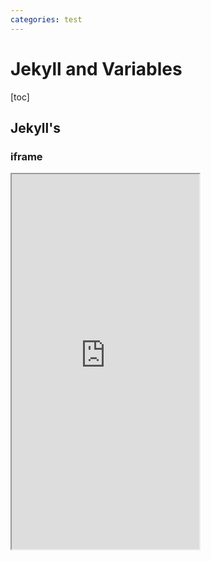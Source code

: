 ```yaml
---
categories: test
---
```


# Jekyll and Variables

[toc]

## Jekyll's

### iframe

<iframe height="600" src="https://jekyllrb.com/docs/variables/"/>

### Text

Global Variables:

- site
- page
- layout
- theme
- content
- paginator

`site` Variables:

- time
- pages
- posts
- related_posts
- static_files
- html_pages
- html_files
- collections
- data
- documents
- categories.CATEGORY
- tags.TAG
- url
- [CONFIGURATION_DATA]

`page` Variables:

- content
- title
- excerpt
- url
- date
- id
- categories
- collections
- tags
- dir
- name
- path
- next
- previous

`theme` Variables:

- root
- authors
- description
- version
- dependencies
- metadata

`paginator` Varibles:

- page
- per_page
- posts
- total_posts
- total_pages
- previous_page
- orevious_page_path
- next_page
- next_page_path



## Github Metadata

### iframe

Here is an iframe to view that [webpage](https://jekyll.github.io/github-metadata/site.github/).

<iframe height="600" src="https://jekyll.github.io/github-metadata/site.github/" />

### Text

```css
{
    "versions": {
        "jekyll": <version>,
        "kramdown": <version>,
        "liquid": <version>,
        "maruku": <version>,
        "rdiscount": <version>,
        "redcarpet": <version>,
        "RedCloth": <version>,
        "jemoji": <version>,
        "jekyll-mentions": <version>,
        "jekyll-redirect-from": <version>,
        "jekyll-sitemap": <version>,
        "github-pages": <version>,
        "ruby": <version>"
    },
    "hostname": "github.com",
    "pages_hostname": "github.io",
    "api_url": "https://api.github.com",
    "help_url": "https://help.github.com",
    "environment": "dotcom",
    "pages_env": "dotcom",
    "public_repositories": [ Repository Objects ],
    "organization_members": [ User Objects ],
    "build_revision": "cbd866ebf142088896cbe71422b949de7f864bce",
    "project_title": "metadata-example",
    "project_tagline": "A GitHub Pages site to showcase repository metadata",
    "owner_name": "github",
    "owner_url": "https://github.com/github",
    "owner_gravatar_url": "https://github.com/github.png",
    "repository_url": "https://github.com/github/metadata-example",
    "repository_nwo": "github/metadata-example",
    "repository_name": "metadata-example",
    "zip_url": "https://github.com/github/metadata-example/zipball/gh-pages",
    "tar_url": "https://github.com/github/metadata-example/tarball/gh-pages",
    "clone_url": "https://github.com/github/metadata-example.git",
    "releases_url": "https://github.com/github/metadata-example/releases",
    "issues_url": "https://github.com/github/metadata-example/issues",
    "wiki_url": "https://github.com/github/metadata-example/wiki",
    "language": null,
    "is_user_page": false,
    "is_project_page": true,
    "show_downloads": true,
    "url": "http://username.github.io/metadata-example", // (or the CNAME)
    "baseurl": "/metadata-example",
    "contributors": [ User Objects ],
    "releases": [ Release Objects ],
    "latest_release": [ Release Object ],
    "private": false,
    "archived": false,
    "disabled": false,
    "license": {
      "key": "mit",
      "name": "MIT License",
      "spdx_id": "MIT",
      "url": "https://api.github.com/licenses/mit"
    },
    "source": {
      "branch": "gh-pages",
      "path": "/"
    }
}
```

